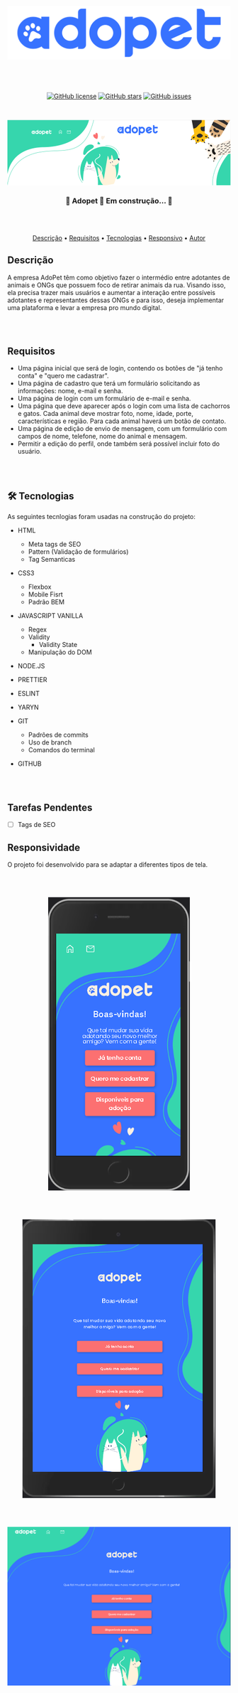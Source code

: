<h1 align='center'><img src="./assets/img/logo-azul.svg"></h1>
<br>
<br>

<p align='center'>
<a  href="https://github.com/devguimaraes/AdoPet/blob/main/LICENSE"><img alt="GitHub license" src="https://img.shields.io/github/license/devguimaraes/AdoPet"></a>
<a href="https://github.com/devguimaraes/AdoPet/stargazers"><img alt="GitHub stars" src="https://img.shields.io/github/stars/devguimaraes/AdoPet"></a>
<a href="https://github.com/devguimaraes/AdoPet/issues"><img alt="GitHub issues" src="https://img.shields.io/github/issues/devguimaraes/AdoPet"></a>
</p>
<br>

<p align='center'><img src="./assets/template/banner.png"></p>


<h3 align="center">
	🚧  Adopet 🚀 Em construção...  🚧
</h3>

<br>
<br>

<p align="center">
 <a href="#Descrição">Descrição</a> •
 <a href="#Requisitos">Requisitos</a> •
 <a href="#tecnologias">Tecnologias</a> •
 <a href="#responsivo">Responsivo</a> •
 <a href="#autor">Autor</a>
</p>

<span id='Descrição'>

## Descrição

</span>

A empresa AdoPet têm como objetivo fazer o intermédio entre adotantes de animais e ONGs que possuem foco de retirar animais da rua. Visando isso, ela precisa trazer mais usuários e aumentar a interação entre possíveis adotantes e representantes dessas ONGs e para isso, deseja implementar uma plataforma e levar a empresa pro mundo digital.


<br>
<br>

<span id='Requisitos'>

## Requisitos

</span>

- Uma página inicial que será de login, contendo os botões de "já tenho conta" e "quero me cadastrar".
- Uma página de cadastro que terá um formulário solicitando as informações: nome, e-mail e senha.
- Uma página de login com um formulário de e-mail e senha.
- Uma página que deve aparecer após o login com uma lista de cachorros e gatos. Cada animal deve mostrar foto, nome, idade, porte, características e região. Para cada animal haverá um botão de contato.
- Uma página de edição de envio de mensagem, com um formulário com campos de nome, telefone, nome do animal e mensagem.
- Permitir a edição do perfil, onde também será possível incluir foto do usuário.

<br>
<br>

<span id='tecnologias'>

## 🛠 Tecnologias

</span>
As seguintes tecnlogias foram usadas na construção do projeto:

- HTML
	- Meta tags de SEO
	- Pattern (Validação de formulários)
	- Tag Semanticas

- CSS3
	- Flexbox
	- Mobile Fisrt
	- Padrão BEM

- JAVASCRIPT VANILLA
	- Regex
	- Validity
		- Validity State
	- Manipulação do DOM

- NODE.JS
- PRETTIER
- ESLINT
- YARYN
- GIT
	- Padrões de commits
	- Uso de branch
	- Comandos do terminal
- GITHUB

<br>
<br>

## Tarefas Pendentes

- [ ] Tags de SEO

<span id='responsivo'>

## Responsividade

</span>
 O projeto foi desenvolvido para se adaptar a diferentes tipos de tela.
<br>
<br>
<br>
<br>
<p align='center'><img src="./assets/template/mobile.png"></p>
<br>
<br>
<p align='center'><img src="./assets/template/Tablet.png"></p>
<br>
<br>
<p align='center' ><img src="./assets/template/desktop.png"></p>
<br>
<br>
<br>
<br>
<br>
<br>

<span align='center' id='autor'>

## Autor

</span>
<br>
<p align='center'>
<a href="https://github.com/devguimaraes" align='center'><img style="border-radius: 60%; margin: 0" src="https://avatars.githubusercontent.com/devguimaraes" width="300px;" alt=""/><br><br><p align='center'><b>Bruno Guimaraães</b></p></a><br />
</span>
